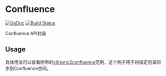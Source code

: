 # Confluence

[![GoDoc](https://godoc.org/github.com/athurg/go-confluence?status.svg)](https://godoc.org/github.com/athurg/go-confluence)
[![Build Status](https://travis-ci.com/athurg/go-confluence.svg?branch=master)](https://travis-ci.com/athurg/go-confluence)

Confluence API封装

## Usage

具体用法可以查看附带的[cli/sync2confluence](cli/sync2confluence/)范例，这个例子用于将指定目录同步到Confluence空间。
